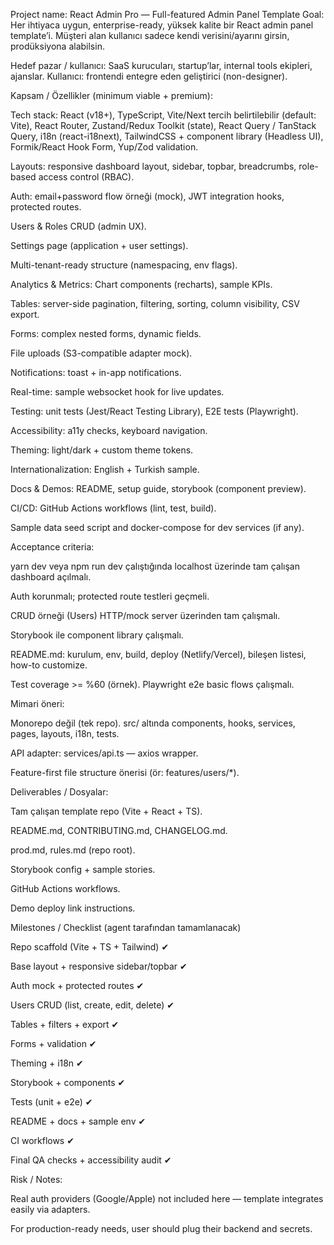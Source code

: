 Project name: React Admin Pro — Full-featured Admin Panel Template
Goal: Her ihtiyaca uygun, enterprise-ready, yüksek kalite bir React admin panel template’i. Müşteri alan kullanıcı sadece kendi verisini/ayarını girsin, prodüksiyona alabilsin.

Hedef pazar / kullanıcı: SaaS kurucuları, startup’lar, internal tools ekipleri, ajanslar. Kullanıcı: frontendi entegre eden geliştirici (non-designer).

Kapsam / Özellikler (minimum viable + premium):

Tech stack: React (v18+), TypeScript, Vite/Next tercih belirtilebilir (default: Vite), React Router, Zustand/Redux Toolkit (state), React Query / TanStack Query, i18n (react-i18next), TailwindCSS + component library (Headless UI), Formik/React Hook Form, Yup/Zod validation.

Layouts: responsive dashboard layout, sidebar, topbar, breadcrumbs, role-based access control (RBAC).

Auth: email+password flow örneği (mock), JWT integration hooks, protected routes.

Users & Roles CRUD (admin UX).

Settings page (application + user settings).

Multi-tenant-ready structure (namespacing, env flags).

Analytics & Metrics: Chart components (recharts), sample KPIs.

Tables: server-side pagination, filtering, sorting, column visibility, CSV export.

Forms: complex nested forms, dynamic fields.

File uploads (S3-compatible adapter mock).

Notifications: toast + in-app notifications.

Real-time: sample websocket hook for live updates.

Testing: unit tests (Jest/React Testing Library), E2E tests (Playwright).

Accessibility: a11y checks, keyboard navigation.

Theming: light/dark + custom theme tokens.

Internationalization: English + Turkish sample.

Docs & Demos: README, setup guide, storybook (component preview).

CI/CD: GitHub Actions workflows (lint, test, build).

Sample data seed script and docker-compose for dev services (if any).

Acceptance criteria:

yarn dev veya npm run dev çalıştığında localhost üzerinde tam çalışan dashboard açılmalı.

Auth korunmalı; protected route testleri geçmeli.

CRUD örneği (Users) HTTP/mock server üzerinden tam çalışmalı.

Storybook ile component library çalışmalı.

README.md: kurulum, env, build, deploy (Netlify/Vercel), bileşen listesi, how-to customize.

Test coverage >= %60 (örnek). Playwright e2e basic flows çalışmalı.

Mimari öneri:

Monorepo değil (tek repo). src/ altında components, hooks, services, pages, layouts, i18n, tests.

API adapter: services/api.ts — axios wrapper.

Feature-first file structure önerisi (ör: features/users/*).

Deliverables / Dosyalar:

Tam çalışan template repo (Vite + React + TS).

README.md, CONTRIBUTING.md, CHANGELOG.md.

prod.md, rules.md (repo root).

Storybook config + sample stories.

GitHub Actions workflows.

Demo deploy link instructions.

Milestones / Checklist (agent tarafından tamamlanacak)

Repo scaffold (Vite + TS + Tailwind) ✔

Base layout + responsive sidebar/topbar ✔

Auth mock + protected routes ✔

Users CRUD (list, create, edit, delete) ✔

Tables + filters + export ✔

Forms + validation ✔

Theming + i18n ✔

Storybook + components ✔

Tests (unit + e2e) ✔

README + docs + sample env ✔

CI workflows ✔

Final QA checks + accessibility audit ✔

Risk / Notes:

Real auth providers (Google/Apple) not included here — template integrates easily via adapters.

For production-ready needs, user should plug their backend and secrets.